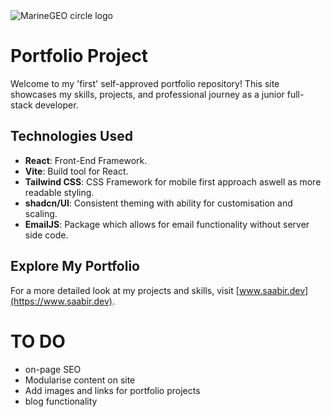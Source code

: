 <picture>
<img src="https://waltibmozphnocxzjzxf.supabase.co/storage/v1/object/public/personal/SAABIR.DEV.png" alt="MarineGEO circle logo" />
</picture>

# Portfolio Project

Welcome to my 'first' self-approved portfolio repository! This site showcases my skills, projects, and professional journey as a junior full-stack developer.

## Technologies Used

- **React**: Front-End Framework.
- **Vite**: Build tool for React.
- **Tailwind CSS**: CSS Framework for mobile first approach aswell as more readable styling.
- **shadcn/UI**: Consistent theming with ability for customisation and scaling.
- **EmailJS**: Package which allows for email functionality without server side code.

## Explore My Portfolio

For a more detailed look at my projects and skills, visit [www.saabir.dev](https://www.saabir.dev).

# TO DO 

- on-page SEO
- Modularise content on site
- Add images and links for portfolio projects
- blog functionality
